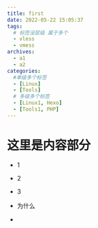 ```yaml
---
title: first
date: 2022-05-22 15:05:37
tags: 
  # 标签没层级 属于多个
  - vless
  - vmess
archives:
  - a1
  - a2
categories:
  #单级多个标签
  - [Linux]
  - [Tools]
  # 多级多个标签
  - [Linux1, Hexo]
  - [Tools1, PHP]
---
```


# 这里是内容部分

- 1

- 2

- 3

- 为什么

- 
